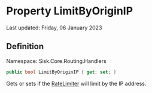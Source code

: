 # Property LimitByOriginIP
Last updated: Friday, 06 January 2023

## Definition
Namespace: Sisk.Core.Routing.Handlers

```csharp
public bool LimitByOriginIP { get; set; }
```

Gets or sets if the [RateLimiter](/spec/Sisk/Core/Routing/Handlers/RateLimiter) will limit by the IP address.


